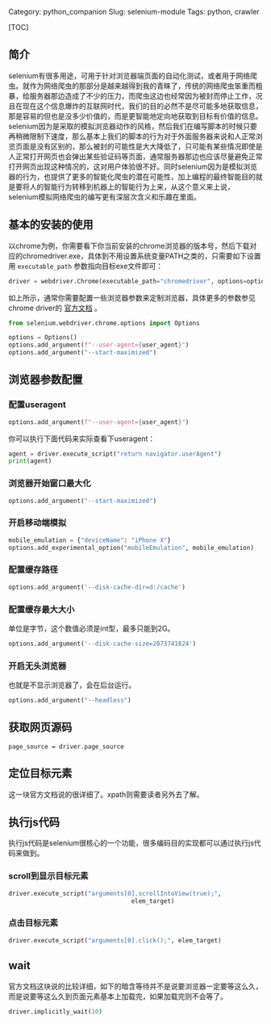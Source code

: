 Category: python_companion
Slug: selenium-module
Tags:  python, crawler

[TOC]

## 简介

selenium有很多用途，可用于针对浏览器端页面的自动化测试，或者用于网络爬虫。就作为网络爬虫的那部分是越来越得到我的青睐了，传统的网络爬虫笨重而粗暴，给服务器那边造成了不少的压力，而爬虫这边也经常因为被封而停止工作，况且在现在这个信息爆炸的互联网时代，我们的目的必然不是尽可能多地获取信息，那是容易的但也是没多少价值的，而是更智能地定向地获取到目标有价值的信息。selenium因为是采取的模拟浏览器动作的风格，然后我们在编写脚本的时候只要再稍微限制下速度，那么基本上我们的脚本的行为对于外面服务器来说和人正常浏览页面是没有区别的，那么被封的可能性是大大降低了，只可能有某些情况即使是人正常打开网页也会弹出某些验证码等页面，通常服务器那边也应该尽量避免正常打开网页出现这种情况的，这对用户体验很不好。同时selenium因为是模拟浏览器的行为，也提供了更多的智能化爬虫的潜在可能性，加上编程的最终智能目的就是要将人的智能行为转移到机器上的智能行为上来，从这个意义来上说，selenium模拟网络爬虫的编写更有深层次含义和乐趣在里面。

## 基本的安装的使用

以chrome为例，你需要看下你当前安装的chrome浏览器的版本号，然后下载对应的chromedriver.exe，具体到不用设置系统变量PATH之类的，只需要如下设置用 `executable_path` 参数指向目标exe文件即可：

```python
driver = webdriver.Chrome(executable_path="chromedriver", options=options)
```

如上所示，通常你需要配置一些浏览器参数来定制浏览器，具体更多的参数参见chrome driver的 [官方文档](https://sites.google.com/a/chromium.org/chromedriver) 。

```python
from selenium.webdriver.chrome.options import Options

options = Options()
options.add_argument(f"--user-agent={user_agent}")
options.add_argument("--start-maximized")
```



## 浏览器参数配置

### 配置useragent

```python
options.add_argument(f"--user-agent={user_agent}")
```

你可以执行下面代码来实际查看下useragent：

```python
agent = driver.execute_script("return navigator.userAgent")
print(agent)
```

### 浏览器开始窗口最大化

```python
options.add_argument("--start-maximized")
```



### 开启移动端模拟

```python
mobile_emulation = {"deviceName": "iPhone X"}
options.add_experimental_option("mobileEmulation", mobile_emulation)
```

### 配置缓存路径

```python
options.add_argument('--disk-cache-dir=d:/cache')
```

### 配置缓存最大大小

单位是字节，这个数值必须是int型，最多只能到2G。

```python
options.add_argument('--disk-cache-size=2073741824')
```

### 开启无头浏览器

也就是不显示浏览器了，会在后台运行。

```python
options.add_argument("--headless")
```



## 获取网页源码

```
page_source = driver.page_source
```



## 定位目标元素

这一块官方文档说的很详细了。xpath则需要读者另外去了解。

## 执行js代码

执行js代码是selenium很核心的一个功能，很多编码目的实现都可以通过执行js代码来做到。

### scroll到显示目标元素

```python
driver.execute_script("arguments[0].scrollIntoView(true);",
                                  elem_target)
```

### 点击目标元素

```python
driver.execute_script("arguments[0].click();", elem_target)
```



## wait

官方文档这块说的比较详细，如下的暗含等待并不是说要浏览器一定要等这么久，而是说要等这么久到页面元素基本上加载完，如果加载完则不会等了。

```python
driver.implicitly_wait(10)
```



